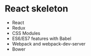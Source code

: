 # React skeleton

- React
- Redux
- CSS Modules
- ES6/ES7 features with Babel
- Webpack and webpack-dev-server
- Bower


